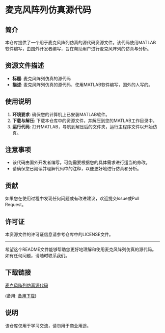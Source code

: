 # 麦克风阵列仿真源代码

## 简介

本仓库提供了一个用于麦克风阵列仿真的源代码资源文件。该代码使用MATLAB软件编写，由国外开发者编写，旨在帮助用户进行麦克风阵列的仿真与分析。

## 资源文件描述

- **标题**: 麦克风阵列仿真的源代码
- **描述**: 麦克风阵列仿真的源代码，使用MATLAB软件编写，国外的人写的。

## 使用说明

1. **环境要求**: 确保您的计算机上已安装MATLAB软件。
2. **下载与解压**: 下载本仓库中的资源文件，并解压到您的MATLAB工作目录中。
3. **运行代码**: 打开MATLAB，导航到解压后的文件夹，运行主程序文件以开始仿真。

## 注意事项

- 该代码由国外开发者编写，可能需要根据您的具体需求进行适当的修改。
- 请确保您已阅读并理解代码中的注释，以便更好地进行仿真和分析。

## 贡献

如果您在使用过程中发现任何问题或有改进建议，欢迎提交Issue或Pull Request。

## 许可证

本资源文件的许可证信息请参考仓库中的LICENSE文件。

---

希望这个README文件能够帮助您更好地理解和使用麦克风阵列仿真的源代码。如有任何问题，请随时联系我们。

## 下载链接
[麦克风阵列仿真源代码](https://pan.quark.cn/s/5b3043c3d5e9) 

(备用: [备用下载](https://pan.baidu.com/s/1YaqTHXmFoDoSfniTIB15kw?pwd=1234))

## 说明

该仓库仅用于学习交流，请勿用于商业用途。
